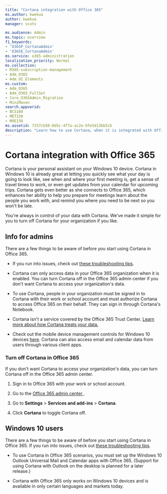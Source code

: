 ```yaml
---
title: "Cortana integration with Office 365"
ms.author: kwekua
author: kwekua
manager: scotv

ms.audience: Admin
ms.topic: overview
f1_keywords:
- 'O365P_CortanaAdmin'
- 'O365E_CortanaAdmin'
ms.service: o365-administration
localization_priority: Normal
ms.collection: 
- M365-subscription-management
- Adm_O365
- Adm_UI_Elements
ms.custom:
- Adm_O365
- Adm_O365_FullSet
- Core_O365Admin_Migration
- MiniMaven
search.appverid:
- BCS160
- MET150
- MOE150
ms.assetid: 7257cb50-0d5c-4f7a-ac2e-9fe5d13bb5cb
description: "Learn how to use Cortana, when it is integrated with Office 365. You can turn off Cortana in the admin center to restrict its access to your organization's data. "
---
```


# Cortana integration with Office 365

Cortana is your personal assistant on your Windows 10 device. Cortana in Windows 10 is already great at letting you quickly see what your day is going to look like, see when and where your first meeting is, get a sense of travel times to work, or even get updates from your calendar for upcoming trips. Cortana gets even better as she connects to Office 365, which enhances her ability to help you prepare for meetings learn about the people you work with, and remind you where you need to be next so you won't be late.
  
You're always in control of your data with Cortana. We've made it simple for you to turn off Cortana for your organization if you like.
  
## Info for admins

There are a few things to be aware of before you start using Cortana in Office 365.
  
- If you run into issues, check out [these troubleshooting tips](https://go.microsoft.com/fwlink/p/?LinkId=620763).
    
- Cortana can only access data in your Office 365 organization when it is enabled. You can turn Cortana off in the Office 365 admin center if you don't want Cortana to access your organization's data.
    
- To use Cortana, people in your organization must be signed in to Cortana with their work or school account and must authorize Cortana to access Office 365 on their behalf. They can sign in through Cortana's Notebook.
    
- Cortana isn't a service covered by the Office 365 Trust Center. [Learn more about how Cortana treats your data.](https://go.microsoft.com/fwlink/p/?LinkId=536419)
    
- Check out the mobile device management controls for Windows 10 devices [here](https://go.microsoft.com/fwlink/p/?LinkId=626110). Cortana can also access email and calendar data from users through various client apps.
    
### Turn off Cortana in Office 365

If you don't want Cortana to access your organization's data, you can turn Cortana off in the Office 365 admin center. 
  
1. Sign in to Office 365 with your work or school account. 
    
2. Go to the [ Office 365 admin center ](../admin-overview/about-the-admin-center.md).
    
3. Go to **Settings** \> **Services and add-ins** \> **Cortana**.
    
4. Click **Cortana** to toggle Cortana off. 
    
## Windows 10 users

There are a few things to be aware of before you start using Cortana in Office 365. If you run into issues, check out [these troubleshooting tips](https://go.microsoft.com/fwlink/?LinkId=620763).
  
- To use Cortana in Office 365 scenarios, you must set up the Windows 10 Outlook Universal Mail and Calendar apps with Office 365. (Support for using Cortana with Outlook on the desktop is planned for a later release.)
    
- Cortana with Office 365 only works on Windows 10 devices and is available in only certain languages and markets today.
    


